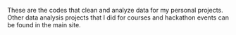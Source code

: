 These are the codes that clean and analyze data for my personal projects.
Other data analysis projects that I did for courses and hackathon events can be found in the main site.
